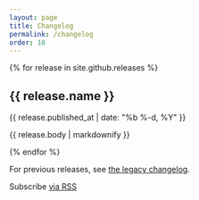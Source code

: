 ```yaml
---
layout: page
title: Changelog
permalink: /changelog
order: 10
---
```


{% for release in site.github.releases %}

<div>
<h2 class="flat_grey" id="{{ release.name | slugify }}">{{ release.name }}</h2>
<p>{{ release.published_at | date: "%b %-d, %Y" }}</p>

<div class="release_notes">
{{ release.body | markdownify }}
</div>

</div>

{% endfor %}

For previous releases, see [the legacy changelog](https://github.com/slackapi/node-slack-sdk/blob/1.x/CHANGELOG.md).

<p class="rss-subscribe">Subscribe <a href="https://github.com/slackapi/node-slack-sdk/releases.atom">via RSS</a></p>
